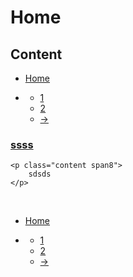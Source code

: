# Home

## Content
<ul class="breadcrumb">
    <li><a href="/" address="true">Home</a></li>
    <li class="pagination">
        <div class="pagination">
            <ul>
                <li class="active"><a href="#">1</a></li>
                <li><a href="/page/2/" address="true">2</a></li>
                <li class="next"><a href="/page/2/" address="true">→</a></li>
            </ul>
        </div>
    </li>
</ul>
<div class="post-1419 post type-post status-publish format-standard hentry category-languages category-pokemon category-programming blog-post style-1 row-fluid first">
    <h3><a href="/learn-japanese-through-pokemon-episode-2/" rel="bookmark" title="ssss" address="true"> ssss</a></h3>

    <p class="content span8">
        sdsds
    </p>
</div>

<br clear="both" />
<ul class="breadcrumb">
    <li><a href="/" address="true">Home</a></li>
    <li class="pagination">
        <div class="pagination">
            <ul>
                <li class="active"><a href="#">1</a></li>
                <li><a href="/page/2/" address="true">2</a></li>
                <li class="next"><a href="/page/2/" address="true">→</a></li>
            </ul>
        </div>
    </li>
</ul>
